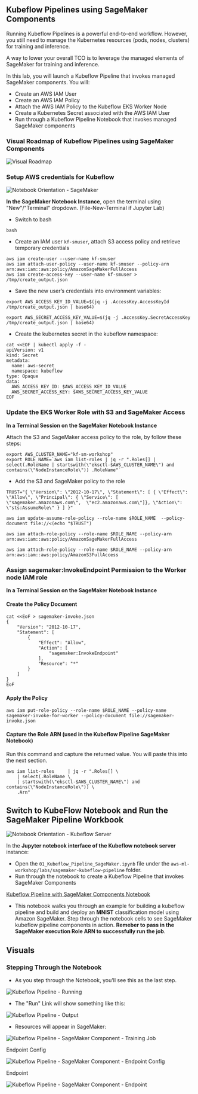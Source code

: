 ## Kubeflow Pipelines using SageMaker Components

Running Kubeflow Pipelines is a powerful end-to-end workflow. However, you still need to manage the Kubernetes resources (pods, nodes, clusters) for training and inference. 

A way to lower your overall TCO is to leverage the managed elements of SageMaker for training and inference.

In this lab, you will launch a Kubeflow Pipeline that invokes managed SageMaker components. You will:
- Create an AWS IAM User 
- Create an AWS IAM Policy
- Attach the AWS IAM Policy to the Kubeflow EKS Worker Node
- Create a Kubernetes Secret associated with the AWS IAM User
- Run through a Kubeflow Pipeline Notebook that invokes managed SageMaker components

### Visual Roadmap of Kubeflow Pipelines using SageMaker Components

![Visual Roadmap](img/kubeflow-pipeline-sagemaker.png)

### Setup AWS credentials for Kubeflow

![Notebook Orientation - SageMaker](../kubeflow/img/kubeflow-pipelines-environments-sm-notebook.png)

**In the SageMaker Notebook Instance**, open the terminal using "New"/"Terminal" dropdown. (File-New-Terminal if Jupyter Lab)

- Switch to bash

```shell
bash
```

- Create an IAM user `kf-smuser`, attach S3 access policy and retrieve temporary credentials

```shell
aws iam create-user --user-name kf-smuser
aws iam attach-user-policy --user-name kf-smuser --policy-arn arn:aws:iam::aws:policy/AmazonSageMakerFullAccess
aws iam create-access-key --user-name kf-smuser > /tmp/create_output.json
```

- Save the new user’s credentials into environment variables:

```shell
export AWS_ACCESS_KEY_ID_VALUE=$(jq -j .AccessKey.AccessKeyId /tmp/create_output.json | base64)

export AWS_SECRET_ACCESS_KEY_VALUE=$(jq -j .AccessKey.SecretAccessKey /tmp/create_output.json | base64)
```

- Create the kubernetes secret in the kubeflow namespace:

```shell
cat <<EOF | kubectl apply -f -
apiVersion: v1
kind: Secret
metadata:
  name: aws-secret
  namespace: kubeflow
type: Opaque
data:
  AWS_ACCESS_KEY_ID: $AWS_ACCESS_KEY_ID_VALUE
  AWS_SECRET_ACCESS_KEY: $AWS_SECRET_ACCESS_KEY_VALUE
EOF

```

### Update the EKS Worker Role with S3 and SageMaker Access

**In a Terminal Session on the SageMaker Notebook Instance**

Attach the S3 and SageMaker access policy to the role, by follow these steps:

```shell
export AWS_CLUSTER_NAME="kf-sm-workshop"
export ROLE_NAME=`aws iam list-roles | jq -r ".Roles[] | select(.RoleName | startswith(\"eksctl-$AWS_CLUSTER_NAME\") and contains(\"NodeInstanceRole\")) .RoleName"`
```

- Add the S3 and SageMaker policy to the role

```shell
TRUST="{ \"Version\": \"2012-10-17\", \"Statement\": [ { \"Effect\": \"Allow\", \"Principal\": { \"Service\": [ \"sagemaker.amazonaws.com\",  \"ec2.amazonaws.com\"]}, \"Action\": \"sts:AssumeRole\" } ] }"

aws iam update-assume-role-policy --role-name $ROLE_NAME  --policy-document file://<(echo "$TRUST")

aws iam attach-role-policy --role-name $ROLE_NAME --policy-arn arn:aws:iam::aws:policy/AmazonSageMakerFullAccess

aws iam attach-role-policy --role-name $ROLE_NAME --policy-arn arn:aws:iam::aws:policy/AmazonS3FullAccess
```

### Assign sagemaker:InvokeEndpoint Permission to the Worker node IAM role

**In a Terminal Session on the SageMaker Notebook Instance**

#### Create the Policy Document

```shell
cat <<EoF > sagemaker-invoke.json
{
    "Version": "2012-10-17",
    "Statement": [
        {
            "Effect": "Allow",
            "Action": [
                "sagemaker:InvokeEndpoint"
            ],
            "Resource": "*"
        }
    ]
}
EoF
```

#### Apply the Policy

```shell
aws iam put-role-policy --role-name $ROLE_NAME --policy-name sagemaker-invoke-for-worker --policy-document file://sagemaker-invoke.json
```

#### Capture the Role ARN (used in the Kubeflow Pipeline SageMaker Notebook)
Run this command and capture the returned value. You will paste this into the next section.

```shell
aws iam list-roles     | jq -r ".Roles[] \
    | select(.RoleName \
    | startswith(\"eksctl-$AWS_CLUSTER_NAME\") and contains(\"NodeInstanceRole\")) \
    .Arn"
```

## Switch to KubeFlow Notebook and Run the SageMaker Pipeline Workbook

![Notebook Orientation - Kubeflow Server](../kubeflow/img/kubeflow-pipelines-environments-kubeflow-notebook.png)


In the **Jupyter notebook interface of the Kubeflow notebook server** instance: 
- Open the `01_Kubeflow_Pipeline_SageMaker.ipynb` file under the `aws-ml-workshop/labs/sagemaker-kubeflow-pipeline` folder.
- Run through the notebook to create a Kubeflow Pipeline that invokes SageMaker Components

[Kubeflow Pipeline with SageMaker Components Notebook](../kubeflow/img/kubeflow-pipelines-sagemaker-components-notebook.png)


- This notebook walks you through an example for building a kubeflow pipeline and build and deploy an **MNIST** classification model using Amazon SageMaker. Step through the notebook cells to see SageMaker kubeflow pipeline components in action. **Remeber to pass in the SageMaker execution Role ARN to successfully run the job**.


## Visuals

### Stepping Through the Notebook

- As you step through the Notebook, you'll see this as the last step. 

![Kubeflow Pipeline - Running](../kubeflow/img/kubeflow-sagemaker-steps-6-7.png)

- The "Run" Link will show something like this:

![Kubeflow Pipeline - Output](../kubeflow/img/kubeflow-pipeline-sagemaker-output.png)

- Resources will appear in SageMaker:

![Kubeflow Pipeline - SageMaker Component - Training Job](../kubeflow/img/kubeflow-sagemaker-sm-output-training-job.png)

Endpoint Config

![Kubeflow Pipeline - SageMaker Component - Endpoint Config](../kubeflow/img/kubeflow-sagemaker-sm-output-endpoint-config.png)

Endpoint

![Kubeflow Pipeline - SageMaker Component - Endpoint](../kubeflow/img/kubeflow-sagemaker-sm-output-endpoints.png)
